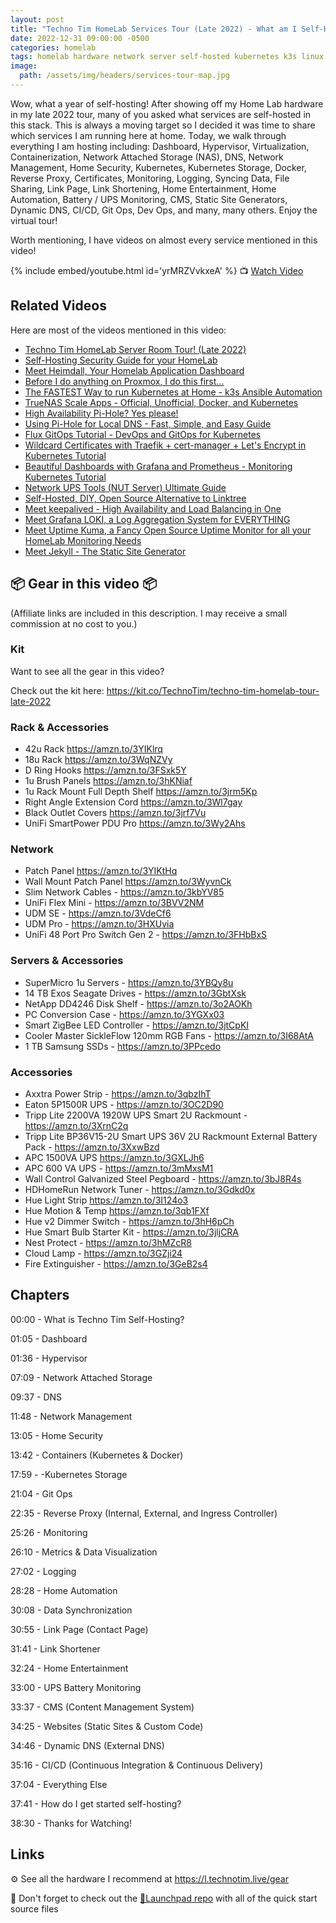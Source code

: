 ```yaml
---
layout: post
title: "Techno Tim HomeLab Services Tour (Late 2022) - What am I Self-Hosting in my HomeLab?"
date: 2022-12-31 09:00:00 -0500
categories: homelab
tags: homelab hardware network server self-hosted kubernetes k3s linux
image:
  path: /assets/img/headers/services-tour-map.jpg
---
```


Wow, what a year of self-hosting! After showing off my Home Lab hardware in my late 2022 tour, many of you asked what services are self-hosted in this stack.   This is always a moving target so I decided it was time to share which services I am running here at home.  Today, we walk through everything I am hosting including:  Dashboard, Hypervisor, Virtualization, Containerization, Network Attached Storage (NAS), DNS, Network Management, Home Security, Kubernetes, Kubernetes Storage, Docker, Reverse Proxy, Certificates, Monitoring, Logging, Syncing Data, File Sharing, Link Page, Link Shortening, Home Entertainment, Home Automation, Battery / UPS Monitoring, CMS, Static Site Generators, Dynamic DNS, CI/CD, Git Ops, Dev Ops, and many, many others.  Enjoy the virtual tour!

Worth mentioning, I have videos on almost every service mentioned in this video!

{% include embed/youtube.html id='yrMRZVvkxeA' %}
📺 [Watch Video](https://www.youtube.com/watch?v=yrMRZVvkxeA)

## Related Videos

Here are most of the videos mentioned in this video:

- [Techno Tim HomeLab Server Room Tour! (Late 2022)](https://www.youtube.com/watch?v=dzh3so5wOro)
- [Self-Hosting Security Guide for your HomeLab](https://www.youtube.com/watch?v=Cs8yOmTJNYQ)
- [Meet Heimdall, Your Homelab Application Dashboard](https://www.youtube.com/watch?v=PA01Z6-z8Qs)
- [Before I do anything on Proxmox, I do this first...](https://www.youtube.com/watch?v=GoZaMgEgrHw)
- [The FASTEST Way to run Kubernetes at Home - k3s Ansible Automation](https://www.youtube.com/watch?v=CbkEWcUZ7zM)
- [TrueNAS Scale Apps - Official, Unofficial, Docker, and Kubernetes](https://www.youtube.com/watch?v=oafOky5GSzc)
- [High Availability Pi-Hole? Yes please!](https://www.youtube.com/watch?v=IFVYe3riDRA)
- [Using Pi-Hole for Local DNS - Fast, Simple, and Easy Guide](https://www.youtube.com/watch?v=kKsHo6r4_rc)
- [Flux GitOps Tutorial - DevOps and GitOps for Kubernetes](https://www.youtube.com/watch?v=PFLimPh5-wo)
- [Wildcard Certificates with Traefik + cert-manager + Let's Encrypt in Kubernetes Tutorial](https://www.youtube.com/watch?v=G4CmbYL9UPg)
- [Beautiful Dashboards with Grafana and Prometheus - Monitoring Kubernetes Tutorial](https://www.youtube.com/watch?v=fzny5uUaAeY)
- [Network UPS Tools (NUT Server) Ultimate Guide](https://www.youtube.com/watch?v=vyBP7wpN72c)
- [Self-Hosted, DIY, Open Source Alternative to Linktree](https://www.youtube.com/watch?v=42SqfI_AjXU)
- [Meet keepalived - High Availability and Load Balancing in One](https://www.youtube.com/watch?v=hPfk0qd4xEY)
- [Meet Grafana LOKI, a Log Aggregation System for EVERYTHING](https://www.youtube.com/watch?v=h_GGd7HfKQ8)
- [Meet Uptime Kuma, a Fancy Open Source Uptime Monitor for all your HomeLab Monitoring Needs](https://www.youtube.com/watch?v=r_A5NKkAqZM)
- [Meet Jekyll - The Static Site Generator](https://www.youtube.com/watch?v=F8iOU1ci19Q)

## 📦 Gear in this video 📦

(Affiliate links are included in this description. I may receive a small commission at no cost to you.)

### Kit

Want to see all the gear in this video?

Check out the kit here: <https://kit.co/TechnoTim/techno-tim-homelab-tour-late-2022>

### Rack & Accessories

- 42u Rack <https://amzn.to/3YIKlrq>
- 18u Rack <https://amzn.to/3WqNZVy>
- D Ring Hooks <https://amzn.to/3FSxk5Y>
- 1u Brush Panels <https://amzn.to/3hKNiaf>
- 1u Rack Mount Full Depth Shelf <https://amzn.to/3jrm5Kp>
- Right Angle Extension Cord <https://amzn.to/3Wl7gay>
- Black Outlet Covers <https://amzn.to/3jrf7Vu>
- UniFi SmartPower PDU Pro <https://amzn.to/3Wy2Ahs>

### Network

- Patch Panel <https://amzn.to/3YIKtHq>
- Wall Mount Patch Panel <https://amzn.to/3WyvnCk>
- Slim Network Cables - <https://amzn.to/3kbYV85>
- UniFi Flex Mini - <https://amzn.to/3BVV2NM>
- UDM SE - <https://amzn.to/3VdeCf6>
- UDM Pro - <https://amzn.to/3HXUvia>
- UniFi 48 Port Pro Switch Gen 2 - <https://amzn.to/3FHbBxS>

### Servers & Accessories

- SuperMicro 1u Servers - <https://amzn.to/3YBQy8u>
- 14 TB Exos Seagate Drives - <https://amzn.to/3GbtXsk>
- NetApp DD4246 Disk Shelf - <https://amzn.to/3o2AOKh>
- PC Conversion Case - <https://amzn.to/3YGXx03>
- Smart ZigBee LED Controller - <https://amzn.to/3jtCpKI>
- Cooler Master SickleFlow 120mm RGB Fans - <https://amzn.to/3I68AtA>
- 1 TB Samsung SSDs - <https://amzn.to/3PPcedo>

### Accessories

- Axxtra Power Strip - <https://amzn.to/3qbzIhT>
- Eaton 5P1500R UPS - <https://amzn.to/3OC2D90>
- Tripp Lite 2200VA 1920W UPS Smart 2U Rackmount - <https://amzn.to/3XrnC2q>
- Tripp Lite BP36V15-2U Smart UPS 36V 2U Rackmount External Battery Pack - <https://amzn.to/3XxwBzd>
- APC 1500VA UPS <https://amzn.to/3GXLJh6>
- APC 600 VA UPS - <https://amzn.to/3mMxsM1>
- Wall Control Galvanized Steel Pegboard - <https://amzn.to/3bJ8R4s>
- HDHomeRun Network Tuner - <https://amzn.to/3Gdkd0x>
- Hue Light Strip <https://amzn.to/3I124o3>
- Hue Motion & Temp <https://amzn.to/3qb1FXf>
- Hue v2 Dimmer Switch - <https://amzn.to/3hH6pCh>
- Hue Smart Bulb Starter Kit - <https://amzn.to/3jljCRA>
- Nest Protect - <https://amzn.to/3hMZcR8>
- Cloud Lamp - <https://amzn.to/3GZji24>
- Fire Extinguisher - <https://amzn.to/3GeB2s4>

## Chapters

00:00 - What is Techno Tim Self-Hosting?

01:05 - Dashboard

01:36 - Hypervisor

07:09 - Network Attached Storage

09:37 - DNS

11:48 - Network Management

13:05 - Home Security

13:42 - Containers (Kubernetes & Docker)

17:59 - -Kubernetes Storage

21:04 - Git Ops

22:35 - Reverse Proxy (Internal, External, and Ingress Controller)

25:26 - Monitoring

26:10 - Metrics & Data Visualization

27:02 - Logging

28:28 - Home Automation

30:08 - Data Synchronization

30:55 - Link  Page (Contact Page)

31:41 - Link Shortener

32:24 - Home Entertainment

33:00 - UPS Battery Monitoring

33:37 - CMS (Content Management System)

34:25 - Websites (Static Sites & Custom Code)

34:46 - Dynamic DNS (External DNS)

35:16 - CI/CD (Continuous Integration & Continuous Delivery)

37:04 - Everything Else

37:41 - How do I get started self-hosting?

38:30 - Thanks for Watching!

## Links

⚙️ See all the hardware I recommend at <https://l.technotim.live/gear>

🚀 Don't forget to check out the [🚀Launchpad repo](https://l.technotim.live/quick-start) with all of the quick start source files
